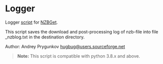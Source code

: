 # Logger
Logger [script](https://nzbget.com/documentation/post-processing-scripts/) for [NZBGet](https://nzbget.com).

This script saves the download and post-processing log of nzb-file into file _nzblog.txt in the destination directory.

Author: Andrey Prygunkov <hugbug@users.sourceforge.net>

> **Note:** This script is compatible with python 3.8.x and above.
